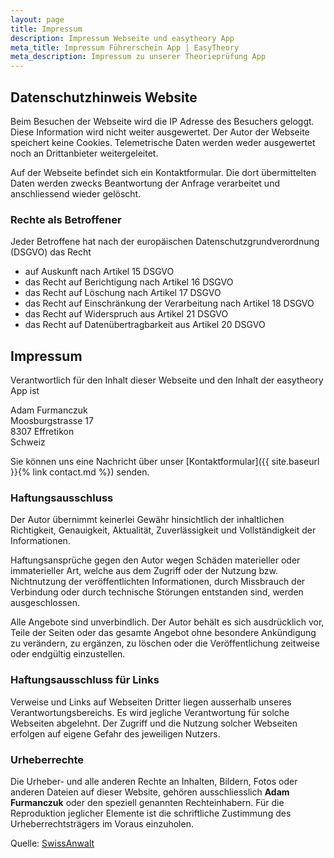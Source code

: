 ```yaml
---
layout: page
title: Impressum
description: Impressum Webseite und easytheory App
meta_title: Impressum Führerschein App | EasyTheory
meta_description: Impressum zu unserer Theorieprüfung App
---
```


## Datenschutzhinweis Website

Beim Besuchen der Webseite wird die IP Adresse des Besuchers geloggt. Diese Information wird nicht weiter ausgewertet. Der Autor der Webseite speichert keine Cookies. Telemetrische Daten werden weder ausgewertet noch an Drittanbieter weitergeleitet. 

Auf der Webseite befindet sich ein Kontaktformular. Die dort übermittelten Daten werden zwecks Beantwortung der Anfrage verarbeitet und anschliessend wieder gelöscht.

### Rechte als Betroffener

Jeder Betroffene hat nach der europäischen Datenschutzgrundverordnung (DSGVO) das Recht

* auf Auskunft nach Artikel 15 DSGVO
* das Recht auf Berichtigung nach Artikel 16 DSGVO
* das Recht auf Löschung nach Artikel 17 DSGVO
* das Recht auf Einschränkung der Verarbeitung nach Artikel 18 DSGVO
* das Recht auf Widerspruch aus Artikel 21 DSGVO 
* das Recht auf Datenübertragbarkeit aus Artikel 20 DSGVO

## Impressum

Verantwortlich für den Inhalt dieser Webseite und den Inhalt der easytheory App ist

Adam Furmanczuk  
Moosburgstrasse 17  
8307 Effretikon  
Schweiz

Sie können uns eine Nachricht über unser [Kontaktformular]({{ site.baseurl }}{% link contact.md %}) senden.


### Haftungsausschluss

Der Autor übernimmt keinerlei Gewähr hinsichtlich der inhaltlichen Richtigkeit, Genauigkeit, Aktualität, Zuverlässigkeit und Vollständigkeit der Informationen.

Haftungsansprüche gegen den Autor wegen Schäden materieller oder immaterieller Art, welche aus dem Zugriff oder der Nutzung bzw. Nichtnutzung der veröffentlichten Informationen, durch Missbrauch der Verbindung oder durch technische Störungen entstanden sind, werden ausgeschlossen.

Alle Angebote sind unverbindlich. Der Autor behält es sich ausdrücklich vor, Teile der Seiten oder das gesamte Angebot ohne besondere Ankündigung zu verändern, zu ergänzen, zu löschen oder die Veröffentlichung zeitweise oder endgültig einzustellen.

### Haftungsausschluss für Links

Verweise und Links auf Webseiten Dritter liegen ausserhalb unseres Verantwortungsbereichs. Es wird jegliche Verantwortung für solche Webseiten abgelehnt. Der Zugriff und die Nutzung solcher Webseiten erfolgen auf eigene Gefahr des jeweiligen Nutzers.

### Urheberrechte

Die Urheber- und alle anderen Rechte an Inhalten, Bildern, Fotos oder anderen Dateien auf dieser Website, gehören ausschliesslich <strong>Adam Furmanczuk</strong> oder den speziell genannten Rechteinhabern. Für die Reproduktion jeglicher Elemente ist die schriftliche Zustimmung des Urheberrechtsträgers im Voraus einzuholen.

<!--ACHTUNG: Wenn Sie die Quelle ohne Erlaubnis von SwissAnwalt entfernen, dann begehen Sie eine Urheberrechtsverletzung welche in jedem Fall geahndet wird.-->
Quelle: [SwissAnwalt](https://www.swissanwalt.ch)
<!--Bitte beachten Sie die AGB von SwissAnwalt betreffend allfällig anfallenden Kosten bei Weglassen der Quelle!-->
